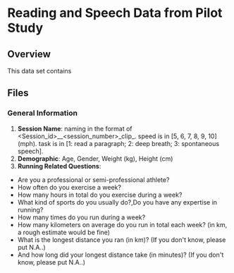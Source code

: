 # Reading and Speech Data from Pilot Study

## Overview
This data set contains 
## Files

### General Information
1. **Session Name**: naming in the format of <Session_id>\_<speed>\_<session_number>\_clip\_<task>. speed is in [5, 6, 7, 8, 9, 10] (mph). task is in [1: read a paragraph; 2: deep breath; 3: spontaneous speech].
2. **Demographic**: Age, Gender, Weight (kg), Height (cm)
3. **Running Related Questions**:
- Are you a professional or semi-professional athlete?
- How often do you exercise a week?
- How many hours in total do you exercise during a week?
- What kind of sports do you usually do?,Do you have any expertise in running?
- How many times do you run during a week?
- How many kilometers on average do you run in total each week? (in km, a rough estimate would be fine)
- What is the longest distance you ran (in km)? (If you don't know, please put N.A..)
- And how long did your longest distance take (in minutes)? (If you don't know, please put N.A..)
